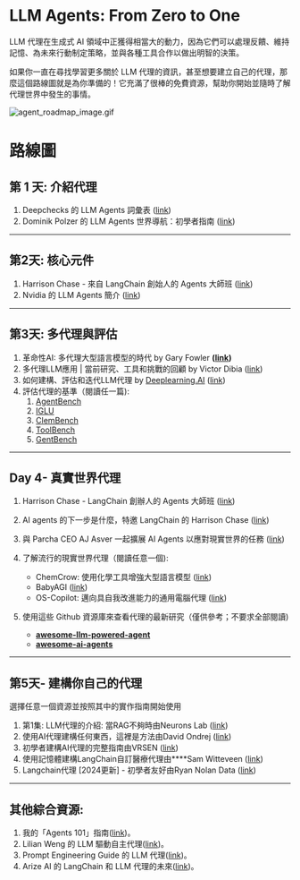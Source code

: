 ﻿# LLM Agents: From Zero to One

LLM 代理在生成式 AI 領域中正獲得相當大的動力，因為它們可以處理反饋、維持記憶、為未來行動制定策略，並與各種工具合作以做出明智的決策。

如果你一直在尋找學習更多關於 LLM 代理的資訊，甚至想要建立自己的代理，那麼這個路線圖就是為你準備的！它充滿了很棒的免費資源，幫助你開始並隨時了解代理世界中發生的事情。

![agent_roadmap_image.gif](img/agent_roadmap_image.gif)

# 路線圖

## **第 1 天: 介紹代理**

1. Deepchecks 的 LLM Agents 詞彙表 ([link](https://deepchecks.com/glossary/llm-agents/))
2. Dominik Polzer 的 LLM Agents 世界導航：初學者指南 ([link](https://towardsdatascience.com/navigating-the-world-of-llm-agents-a-beginners-guide-3b8d499db7a9))

---


## **第2天: 核心元件**

1. Harrison Chase - 來自 LangChain 創始人的 Agents 大師班 ([link](https://www.youtube.com/watch?v=DWUdGhRrv2c))
2. Nvidia 的 LLM Agents 簡介 ([link](https://developer.nvidia.com/blog/introduction-to-llm-agents/))

---


## **第3天: 多代理與評估**

1. 革命性AI: 多代理大型語言模型的時代 by Gary Fowler **([link](https://gafowler.medium.com/revolutionizing-ai-the-era-of-multi-agent-large-language-models-f70d497f3472))**
2. 多代理LLM應用 | 當前研究、工具和挑戰的回顧 by Victor Dibia ([link](https://newsletter.victordibia.com/p/multi-agent-llm-applications-a-review))
3. 如何建構、評估和迭代LLM代理 by [Deeplearning.AI](http://Deeplearning.AI) ([link](https://www.youtube.com/watch?v=0pnEUAwoDP0))
4. 評估代理的基準（閱讀任一篇):
    1. [AgentBench](https://github.com/THUDM/AgentBench)
    2. [IGLU](https://arxiv.org/abs/2304.10750)
    3. [ClemBench](https://arxiv.org/abs/2305.13455)
    4. [ToolBench](https://arxiv.org/abs/2305.16504)
    5. [GentBench](https://arxiv.org/pdf/2308.04030.pdf)

---


## **Day 4- 真實世界代理**

1. Harrison Chase - LangChain 創辦人的 Agents 大師班 ([link](https://www.youtube.com/watch?v=DWUdGhRrv2c))
2. AI agents 的下一步是什麼，特邀 LangChain 的 Harrison Chase ([link](https://www.youtube.com/watch?v=pBBe1pk8hf4))
3. 與 Parcha CEO AJ Asver 一起擴展 AI Agents 以應對現實世界的任務 ([link](https://www.youtube.com/watch?v=zCGWDWCTYkE))
4. 了解流行的現實世界代理（閱讀任意一個):
    - ChemCrow: 使用化學工具增強大型語言模型 ([link](https://arxiv.org/abs/2304.05376))
    - BabyAGI ([link](https://github.com/yoheinakajima/babyagi))
    - OS-Copilot: 邁向具自我改進能力的通用電腦代理 ([link](https://arxiv.org/abs/2402.07456))

4. 使用這些 Github 資源庫來查看代理的最新研究（僅供參考；不要求全部閱讀)
    -  **[awesome-llm-powered-agent](https://github.com/hyp1231/awesome-llm-powered-agent)**
    -  **[awesome-ai-agents](https://github.com/e2b-dev/awesome-ai-agents/tree/main)**

---


## **第5天- 建構你自己的代理**

選擇任意一個資源並按照其中的實作指南開始使用

1. 第1集: LLM代理的介紹: 當RAG不夠時由Neurons Lab ([link](https://www.youtube.com/watch?v=uVkS05qPhik))
2. 使用AI代理建構任何東西，這裡是方法由David Ondrej ([link](https://www.youtube.com/watch?v=AxnL5GtWVNA))
3. 初學者建構AI代理的完整指南由VRSEN ([link](https://www.youtube.com/watch?v=MOyl58VF2ak))
4. 使用記憶體建構LangChain自訂醫療代理由****Sam Witteveen ([link](https://www.youtube.com/watch?v=6UFtRwWnHws))
5. Langchain代理 [2024更新] - 初學者友好由Ryan Nolan Data ([link](https://www.youtube.com/watch?v=WVUITosaG-g))

---


## 其他綜合資源:

1. 我的「Agents 101」指南([link](agents_101_guide.md))。
2. Lilian Weng 的 LLM 驅動自主代理([link](https://lilianweng.github.io/posts/2023-06-23-agent/))。
3. Prompt Engineering Guide 的 LLM 代理([link](https://www.promptingguide.ai/research/llm-agents))。
4. Arize AI 的 LangChain 和 LLM 代理的未來([link](https://www.youtube.com/watch?v=JwO08Pk6S_Q))。

